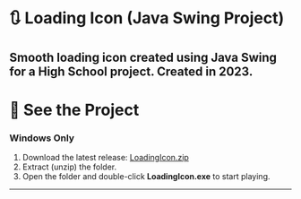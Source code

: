 
# 🔃 Loading Icon (Java Swing Project)

Smooth loading icon created using Java Swing for a High School project. Created in 2023.
---

# 🙉 See the Project

### Windows Only
1. Download the latest release: [LoadingIcon.zip](https://github.com/samdeitz/loadingicon/releases/download/v1.0/LoadingIcon.zip)
2. Extract (unzip) the folder.
3. Open the folder and double-click **LoadingIcon.exe** to start playing.
---
